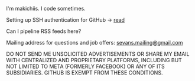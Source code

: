 I'm makichiis. I code sometimes.

Setting up SSH authentication for GitHub -> [read](https://github.com/makichiis/github-remote-auth-with-ssh)

Can I pipeline RSS feeds here?

Mailing address for questions and job offers: sevans.mailing@gmail.com 

DO NOT SEND ME UNSOLICITED ADVERTISEMENTS OR SHARE MY EMAIL WITH CENTRALIZED AND PROPRIETARY PLATFORMS, INCLUDING BUT NOT LIMITED TO META (FORMERLY FACEBOOK) OR ANY OF ITS SUBSIDIARIES. GITHUB IS EXEMPT FROM THESE CONDITIONS.

<!---
makichiis/makichiis is a ✨ special ✨ repository because its makichiis is special and loves everyone
--> 
